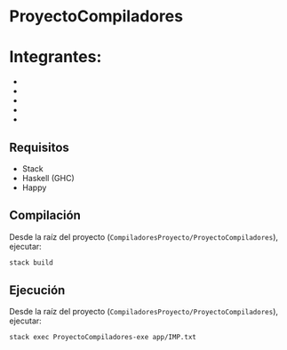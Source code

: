# ProyectoCompiladores

# Integrantes:
-
-
-
-
-

## Requisitos
- Stack
- Haskell (GHC)
- Happy

## Compilación
Desde la raíz del proyecto (`CompiladoresProyecto/ProyectoCompiladores`), ejecutar:
```bash
stack build
```

## Ejecución
Desde la raíz del proyecto (`CompiladoresProyecto/ProyectoCompiladores`), ejecutar:
```bash
stack exec ProyectoCompiladores-exe app/IMP.txt
```
